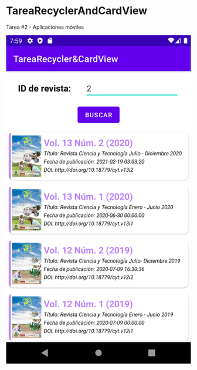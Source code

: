 # TareaRecyclerAndCardView
Tarea #2 - Aplicaciones móviles

![Alt text](repoimg/AppCapture_1.png?raw=true "Captura")